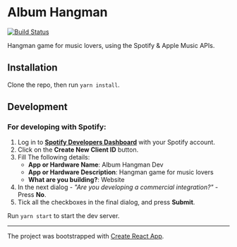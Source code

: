 # Album Hangman

[![Build Status](https://travis-ci.org/guytepper/album-hangman.svg?branch=master)](https://travis-ci.org/guytepper/album-hangman)

Hangman game for music lovers, using the Spotify & Apple Music APIs.

## Installation

Clone the repo, then run `yarn install`.

## Development

### For developing with Spotify:

1. Log in to [**Spotify Developers Dashboard**](https://developer.spotify.com/dashboard) with your Spotify account.
2. Click on the **Create New Client ID** button.
3. Fill The following details:
   - **App or Hardware Name**: Album Hangman Dev
   - **App or Hardware Description**: Hangman game for music lovers
   - **What are you building?**: Website
4. In the next dialog - _"Are you developing a commercial integration?"_ - Press **No**.
5. Tick all the checkboxes in the final dialog, and press **Submit**.

Run `yarn start` to start the dev server.

---

The project was bootstrapped with [Create React App](https://github.com/facebookincubator/create-react-app).
